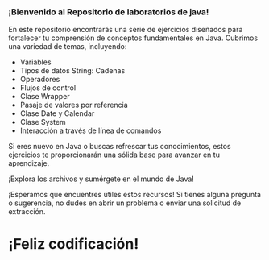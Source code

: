 ### ¡Bienvenido al Repositorio de laboratorios de java!
En este repositorio encontrarás una serie de ejercicios diseñados para fortalecer tu comprensión de conceptos fundamentales en Java. Cubrimos una variedad de temas, incluyendo:

- Variables
- Tipos de datos String: Cadenas
- Operadores
- Flujos de control
- Clase Wrapper
- Pasaje de valores por referencia
- Clase Date y Calendar
- Clase System
- Interacción a través de línea de comandos

Si eres nuevo en Java o buscas refrescar tus conocimientos, estos ejercicios te proporcionarán una sólida base para avanzar en tu aprendizaje.

¡Explora los archivos y sumérgete en el mundo de Java!

¡Esperamos que encuentres útiles estos recursos! Si tienes alguna pregunta o sugerencia, no dudes en abrir un problema o enviar una solicitud de extracción.

# ¡Feliz codificación!
